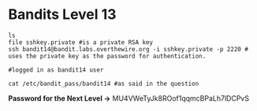 # Bandits Level 13
```
ls
file sshkey.private #is a private RSA key
ssh bandit14@bandit.labs.overthewire.org -i sshkey.private -p 2220 # uses the private key as the password for authentication.

#logged in as bandit14 user

cat /etc/bandit_pass/bandit14 #as said in the question
```

**Password for the Next Level ->** MU4VWeTyJk8ROof1qqmcBPaLh7lDCPvS
